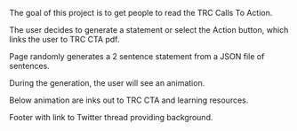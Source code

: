 The goal of this project is to get people to read the TRC Calls To Action.

The user decides to generate a statement or select the Action button, which links the user to TRC CTA pdf.

Page randomly generates a 2 sentence statement from a JSON file of sentences.

During the generation, the user will see an animation.

Below animation are inks out to TRC CTA and learning resources.

Footer with link to Twitter thread providing background.
